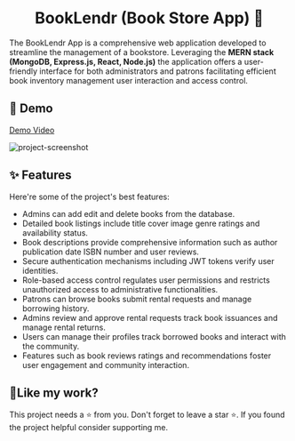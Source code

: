 <h1 align="center" id="title">BookLendr (Book Store App) 📙</h1>

<p id="description">The BookLendr App is a comprehensive web application developed to streamline the management of a bookstore. Leveraging the <strong>MERN stack (MongoDB, Express.js, React, Node.js)</strong> the application offers a user-friendly interface for both administrators and patrons facilitating efficient book inventory management user interaction and access control.</p>

<h2>🚀 Demo</h2>

[Demo Video](https://drive.google.com/file/d/1mF1QEYOjLM8iLOajVfKTZ3zAFUzfQoOq/view?usp=sharing)


<img src="https://i.imgur.com/OpwVFj3.jpeg" alt="project-screenshot">

  
  
<h2>✨ Features</h2>

Here're some of the project's best features:

*   Admins can add edit and delete books from the database.
*   Detailed book listings include title cover image genre ratings and availability status.
*   Book descriptions provide comprehensive information such as author publication date ISBN number and user reviews.
*   Secure authentication mechanisms including JWT tokens verify user identities.
*   Role-based access control regulates user permissions and restricts unauthorized access to administrative functionalities.
*   Patrons can browse books submit rental requests and manage borrowing history.
*   Admins review and approve rental requests track book issuances and manage rental returns.
*   Users can manage their profiles track borrowed books and interact with the community.
*   Features such as book reviews ratings and recommendations foster user engagement and community interaction.

<h2>💖Like my work?</h2>

This project needs a ⭐️ from you. Don't forget to leave a star ⭐️. If you found the project helpful consider supporting me.
